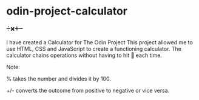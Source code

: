 # odin-project-calculator

➗✖️➕➖

I have created a Calculator for The Odin Project This project allowed me to use HTML, CSS and JavaScript to create a functioning calculator. The calculator chains operations without having to hit 🟰 each time.

Note:

% takes the number and divides it by 100.

+/- converts the outcome from positive to negative or vice versa.

